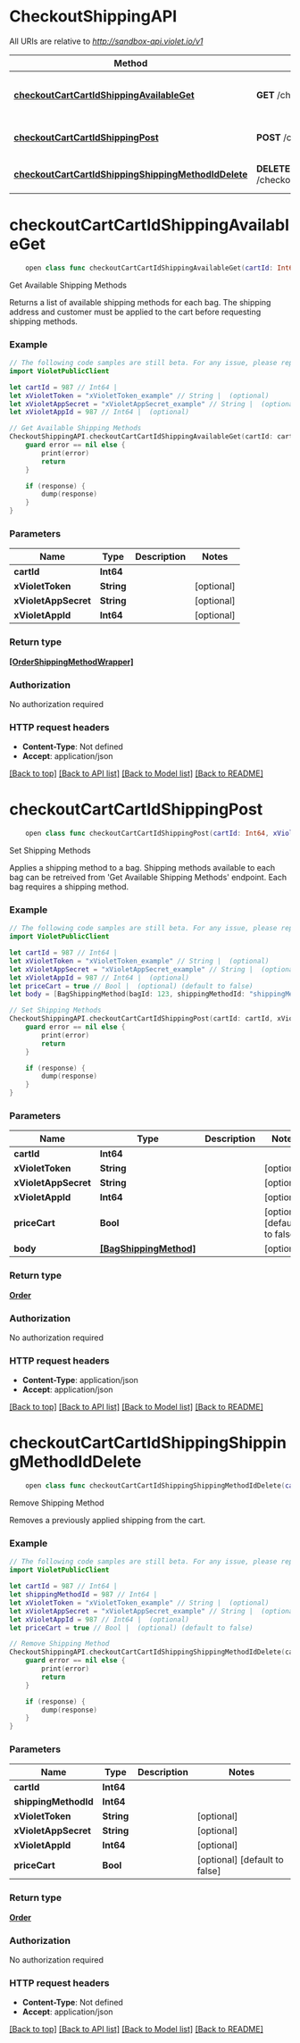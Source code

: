 # CheckoutShippingAPI

All URIs are relative to *http://sandbox-api.violet.io/v1*

Method | HTTP request | Description
------------- | ------------- | -------------
[**checkoutCartCartIdShippingAvailableGet**](CheckoutShippingAPI.md#checkoutcartcartidshippingavailableget) | **GET** /checkout/cart/{cart_id}/shipping/available | Get Available Shipping Methods
[**checkoutCartCartIdShippingPost**](CheckoutShippingAPI.md#checkoutcartcartidshippingpost) | **POST** /checkout/cart/{cart_id}/shipping | Set Shipping Methods
[**checkoutCartCartIdShippingShippingMethodIdDelete**](CheckoutShippingAPI.md#checkoutcartcartidshippingshippingmethodiddelete) | **DELETE** /checkout/cart/{cart_id}/shipping/{shipping_method_id} | Remove Shipping Method


# **checkoutCartCartIdShippingAvailableGet**
```swift
    open class func checkoutCartCartIdShippingAvailableGet(cartId: Int64, xVioletToken: String? = nil, xVioletAppSecret: String? = nil, xVioletAppId: Int64? = nil, completion: @escaping (_ data: [OrderShippingMethodWrapper]?, _ error: Error?) -> Void)
```

Get Available Shipping Methods

Returns a list of available shipping methods for each bag. The shipping address and customer must be applied to the cart before requesting shipping methods.

### Example
```swift
// The following code samples are still beta. For any issue, please report via http://github.com/OpenAPITools/openapi-generator/issues/new
import VioletPublicClient

let cartId = 987 // Int64 | 
let xVioletToken = "xVioletToken_example" // String |  (optional)
let xVioletAppSecret = "xVioletAppSecret_example" // String |  (optional)
let xVioletAppId = 987 // Int64 |  (optional)

// Get Available Shipping Methods
CheckoutShippingAPI.checkoutCartCartIdShippingAvailableGet(cartId: cartId, xVioletToken: xVioletToken, xVioletAppSecret: xVioletAppSecret, xVioletAppId: xVioletAppId) { (response, error) in
    guard error == nil else {
        print(error)
        return
    }

    if (response) {
        dump(response)
    }
}
```

### Parameters

Name | Type | Description  | Notes
------------- | ------------- | ------------- | -------------
 **cartId** | **Int64** |  | 
 **xVioletToken** | **String** |  | [optional] 
 **xVioletAppSecret** | **String** |  | [optional] 
 **xVioletAppId** | **Int64** |  | [optional] 

### Return type

[**[OrderShippingMethodWrapper]**](OrderShippingMethodWrapper.md)

### Authorization

No authorization required

### HTTP request headers

 - **Content-Type**: Not defined
 - **Accept**: application/json

[[Back to top]](#) [[Back to API list]](../README.md#documentation-for-api-endpoints) [[Back to Model list]](../README.md#documentation-for-models) [[Back to README]](../README.md)

# **checkoutCartCartIdShippingPost**
```swift
    open class func checkoutCartCartIdShippingPost(cartId: Int64, xVioletToken: String? = nil, xVioletAppSecret: String? = nil, xVioletAppId: Int64? = nil, priceCart: Bool? = nil, body: [BagShippingMethod]? = nil, completion: @escaping (_ data: Order?, _ error: Error?) -> Void)
```

Set Shipping Methods

Applies a shipping method to a bag. Shipping methods available to each bag can be retreived from 'Get Available Shipping Methods' endpoint. Each bag requires a shipping method.

### Example
```swift
// The following code samples are still beta. For any issue, please report via http://github.com/OpenAPITools/openapi-generator/issues/new
import VioletPublicClient

let cartId = 987 // Int64 | 
let xVioletToken = "xVioletToken_example" // String |  (optional)
let xVioletAppSecret = "xVioletAppSecret_example" // String |  (optional)
let xVioletAppId = 987 // Int64 |  (optional)
let priceCart = true // Bool |  (optional) (default to false)
let body = [BagShippingMethod(bagId: 123, shippingMethodId: "shippingMethodId_example")] // [BagShippingMethod] |  (optional)

// Set Shipping Methods
CheckoutShippingAPI.checkoutCartCartIdShippingPost(cartId: cartId, xVioletToken: xVioletToken, xVioletAppSecret: xVioletAppSecret, xVioletAppId: xVioletAppId, priceCart: priceCart, body: body) { (response, error) in
    guard error == nil else {
        print(error)
        return
    }

    if (response) {
        dump(response)
    }
}
```

### Parameters

Name | Type | Description  | Notes
------------- | ------------- | ------------- | -------------
 **cartId** | **Int64** |  | 
 **xVioletToken** | **String** |  | [optional] 
 **xVioletAppSecret** | **String** |  | [optional] 
 **xVioletAppId** | **Int64** |  | [optional] 
 **priceCart** | **Bool** |  | [optional] [default to false]
 **body** | [**[BagShippingMethod]**](BagShippingMethod.md) |  | [optional] 

### Return type

[**Order**](Order.md)

### Authorization

No authorization required

### HTTP request headers

 - **Content-Type**: application/json
 - **Accept**: application/json

[[Back to top]](#) [[Back to API list]](../README.md#documentation-for-api-endpoints) [[Back to Model list]](../README.md#documentation-for-models) [[Back to README]](../README.md)

# **checkoutCartCartIdShippingShippingMethodIdDelete**
```swift
    open class func checkoutCartCartIdShippingShippingMethodIdDelete(cartId: Int64, shippingMethodId: Int64, xVioletToken: String? = nil, xVioletAppSecret: String? = nil, xVioletAppId: Int64? = nil, priceCart: Bool? = nil, completion: @escaping (_ data: Order?, _ error: Error?) -> Void)
```

Remove Shipping Method

Removes a previously applied shipping from the cart.

### Example
```swift
// The following code samples are still beta. For any issue, please report via http://github.com/OpenAPITools/openapi-generator/issues/new
import VioletPublicClient

let cartId = 987 // Int64 | 
let shippingMethodId = 987 // Int64 | 
let xVioletToken = "xVioletToken_example" // String |  (optional)
let xVioletAppSecret = "xVioletAppSecret_example" // String |  (optional)
let xVioletAppId = 987 // Int64 |  (optional)
let priceCart = true // Bool |  (optional) (default to false)

// Remove Shipping Method
CheckoutShippingAPI.checkoutCartCartIdShippingShippingMethodIdDelete(cartId: cartId, shippingMethodId: shippingMethodId, xVioletToken: xVioletToken, xVioletAppSecret: xVioletAppSecret, xVioletAppId: xVioletAppId, priceCart: priceCart) { (response, error) in
    guard error == nil else {
        print(error)
        return
    }

    if (response) {
        dump(response)
    }
}
```

### Parameters

Name | Type | Description  | Notes
------------- | ------------- | ------------- | -------------
 **cartId** | **Int64** |  | 
 **shippingMethodId** | **Int64** |  | 
 **xVioletToken** | **String** |  | [optional] 
 **xVioletAppSecret** | **String** |  | [optional] 
 **xVioletAppId** | **Int64** |  | [optional] 
 **priceCart** | **Bool** |  | [optional] [default to false]

### Return type

[**Order**](Order.md)

### Authorization

No authorization required

### HTTP request headers

 - **Content-Type**: Not defined
 - **Accept**: application/json

[[Back to top]](#) [[Back to API list]](../README.md#documentation-for-api-endpoints) [[Back to Model list]](../README.md#documentation-for-models) [[Back to README]](../README.md)

